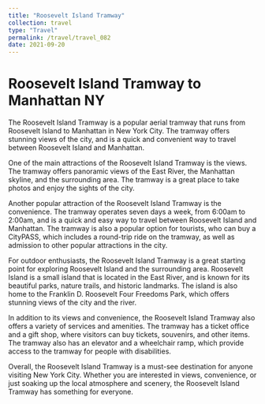 ```yaml
---
title: "Roosevelt Island Tramway"
collection: travel
type: "Travel"
permalink: /travel/travel_082
date: 2021-09-20
---
```



# Roosevelt Island Tramway to Manhattan NY
The Roosevelt Island Tramway is a popular aerial tramway that runs from Roosevelt Island to Manhattan in New York City. The tramway offers stunning views of the city, and is a quick and convenient way to travel between Roosevelt Island and Manhattan.

One of the main attractions of the Roosevelt Island Tramway is the views. The tramway offers panoramic views of the East River, the Manhattan skyline, and the surrounding area. The tramway is a great place to take photos and enjoy the sights of the city.

Another popular attraction of the Roosevelt Island Tramway is the convenience. The tramway operates seven days a week, from 6:00am to 2:00am, and is a quick and easy way to travel between Roosevelt Island and Manhattan. The tramway is also a popular option for tourists, who can buy a CityPASS, which includes a round-trip ride on the tramway, as well as admission to other popular attractions in the city.

For outdoor enthusiasts, the Roosevelt Island Tramway is a great starting point for exploring Roosevelt Island and the surrounding area. Roosevelt Island is a small island that is located in the East River, and is known for its beautiful parks, nature trails, and historic landmarks. The island is also home to the Franklin D. Roosevelt Four Freedoms Park, which offers stunning views of the city and the river.

In addition to its views and convenience, the Roosevelt Island Tramway also offers a variety of services and amenities. The tramway has a ticket office and a gift shop, where visitors can buy tickets, souvenirs, and other items. The tramway also has an elevator and a wheelchair ramp, which provide access to the tramway for people with disabilities.

Overall, the Roosevelt Island Tramway is a must-see destination for anyone visiting New York City. Whether you are interested in views, convenience, or just soaking up the local atmosphere and scenery, the Roosevelt Island Tramway has something for everyone.
